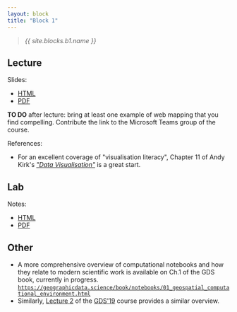 ```yaml
---
layout: block
title: "Block 1"
---
```


> *{{ site.blocks.b1.name }}*

## Lecture

Slides:

- [HTML]({{site.baseurl}}/slidedecks/lecture_01.html)
- [PDF]({{site.baseurl}}/slidedecks/lecture_01.pdf)

**TO DO** after lecture: bring at least one example of web mapping that you find compelling. Contribute the link to the Microsoft Teams group of the course.

References:

- For an excellent coverage of "visualisation literacy", Chapter 11 of Andy
  Kirk's [*"Data Visualisation"*](https://www.visualisingdata.com/book/) is a
  great start.

## Lab

Notes:

- [HTML]({{site.baseurl}}/labs/lab_01.html)
- [PDF]({{site.baseurl}}/labs/lab_01.pdf)

## Other

- A more comprehensive overview of computational notebooks and how they relate to modern scientific work is available on Ch.1 of the GDS book, currently in progress. [`https://geographicdata.science/book/notebooks/01_geospatial_computational_environment.html`](https://geographicdata.science/book/notebooks/01_geospatial_computational_environment.html)
- Similarly, [Lecture 2](http://darribas.org/gds19/notes/Class_02.html) of the [GDS'19](http://darribas.org/gds19) course provides a similar overview.

